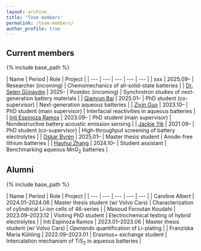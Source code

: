 ```yaml
---
layout: archive
title: "Team members"
permalink: /team-members/
author_profile: true
---
```



## Current members
{% include base_path %}

<style>
td, th {
   border: none!important;
}
</style>

| Name | Period | Role | Project |
| --- | --- | --- | --- | --- |
| xxx | 2025.09– |  Researcher (incoming) | Chemomechanics of all-solid-state batteries |
| [Dr. Selen Günaydın](https://www.researchgate.net/profile/Selen-Gunaydin) | 2025– |  Postdoc (incoming) | Synchrotron studies of next-generation battery materials |
| [Qianyun Bai](https://www.uu.se/en/contact-and-organisation/staff?query=N24-2528) | 2025.01– |  PhD student (co-supervisor) | Next-generation aqueous batteries |
| [Ziyin Guo](https://www.uu.se/en/contact-and-organisation/staff?query=N23-1204) | 2023.10– |  PhD student (main supervisor) | Interfacial reactivities in aqueous batteries |
| [Inti Espinoza Ramos](https://www.uu.se/en/contact-and-organisation/staff?query=N22-763) | 2023.09– | PhD student (main supervisor) | Nondestructive battery acoustic emission sensing |
| [Jackie Yik](https://www.uu.se/en/contact-and-organisation/staff?query=N21-1121) | 2021.09– |  PhD student (co-supervisor) | High-throughput screening of battery electrolytes |
| [Oskar Byrén](https://www.linkedin.com/in/oskar-byr%C3%A9n-a86995257/) | 2025.01– |  Master thesis student | Anode-free lithium batteries |
| [Haohui Zhang](https://www.uu.se/en/contact-and-organisation/staff?query=N24-1913) | 2024.10– |  Student assistant | Benchmarking aqueous MnO<sub>2</sub> batteries |


## Alumni
{% include base_path %}

<style>
td, th {
   border: none!important;
}
</style>

| Name | Period | Role | Project |
| --- | --- | --- | --- | --- |
| Caroline Albert | 2024.01–2024.06 |  Master thesis student (w/ Volvo Cars) | Characterization of cylindrical Li-ion cells of 46-series |
| Masoud Foroutan Koudahi  | 2023.09–2023.12 | Visiting PhD student | Electrochemical testing of hybrid electrolytes |
| Inti Espinoza Ramos | 2023.01–2023.06 | Master thesis student (w/ Volvo Cars) | <em>Operando</em> quantification of Li-plating |
| Franziska Maria Kühling | 2022.09–2023.01 | Erasmus+ exchange student | Intercalation mechanism of TiS<sub>2</sub> in aqueous batteries |

